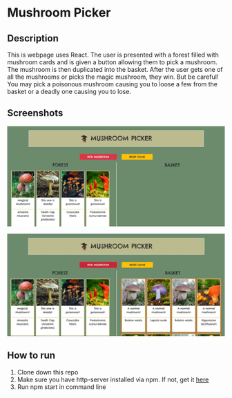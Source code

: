 # Mushroom Picker

## Description
This is webpage uses React.  The user is presented with a forest filled with mushroom cards and is given a button allowing them to pick a mushroom.  The mushroom is then duplicated into the basket.  After the user gets one of all the mushrooms or picks the magic mushroom, they win.  But be careful! You may pick a poisonous mushroom causing you to loose a few from the basket or a deadly one causing you to lose. 

## Screenshots
![Image of Mushroom Picker Website](https://raw.githubusercontent.com/bethh56/mushroom-picker/master/screenshots/mushroomPicker1.JPG)

![A second image of Mushroom Picker Website](https://raw.githubusercontent.com/bethh56/mushroom-picker/master/screenshots/Capture.JPG)


## How to run
1. Clone down this repo
1. Make sure you have http-server installed via npm.  If not, get it [here](https://www.npmjs.com/package/http-server)
1. Run npm start in command line
